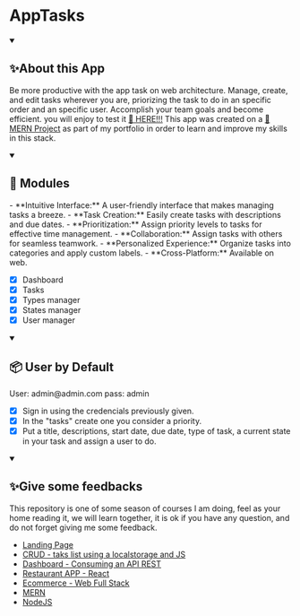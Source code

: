 # AppTasks

<details open="">
  <summary><h2>✨About this App</h2></summary>
    <p dir="auto">
        Be more productive with the app task on web architecture. Manage, create, and edit tasks wherever you are, priorizing the task to do in an specific order and an specific user. Accomplish your team goals and become efficient. you will enjoy to test it <a href="https://www.npmjs.com/">🔗 HERE!!!</a>
        This app was created on a <a href="https://github.com/EdwinCruz13/MERN">🔗 MERN Project</a> as part of my portfolio in order to learn and improve
        my skills in this stack.
    </p>
</details>

<details open="">
  <summary><h2>📒 Modules</h2></summary>

   <p dir="auto">
        - **Intuitive Interface:** A user-friendly interface that makes managing tasks a breeze.
        - **Task Creation:** Easily create tasks with descriptions and due dates.
        - **Prioritization:** Assign priority levels to tasks for effective time management.
        - **Collaboration:** Assign tasks with others for seamless teamwork.
        - **Personalized Experience:** Organize tasks into categories and apply custom labels.
        - **Cross-Platform:** Available on web.
    </p>

- [x] Dashboard
- [x] Tasks
- [x] Types manager
- [x] States manager
- [x] User manager
</details>

<details open="">
  <summary><h2>📦 User by Default</h2></summary>
    <p dir="auto">
        User: admin@admin.com
        pass: admin
    </p>    
<p dir="auto">

- [x] Sign in using the credencials previously given.
- [x] In the "tasks" create one you consider a priority.
- [x] Put a title, descriptions, start date, due date, type of task, a current state in your task and assign a user to do.

</details>

<details open="">
  <summary><h2>✨Give some feedbacks</h2></summary>
<p dir="auto">
  This repository is one of some season of courses I am doing, feel as your home reading it, we will learn together, it is ok if you have any question, and do not forget giving me some feedback.
  </br>
  <ul>
    <li><a href="https://github.com/EdwinCruz13/LandingPage/">Landing Page</a></li>
    <li><a href="https://github.com/EdwinCruz13/Ucamp-Crud">CRUD - taks list using a localstorage and JS</a></li>
    <li><a href="https://github.com/EdwinCruz13/Ucamp-Dashboard/">Dashboard - Consuming an API REST</a></li>
    <li><a href="https://github.com/EdwinCruz13/Ucamp-Restaurant">Restaurant APP - React</a></li>
    <li><a href="https://github.com/EdwinCruz13/Ucamp-Ecommerce">Ecommerce - Web Full Stack</a></li>
    <li><a href="https://github.com/EdwinCruz13/MERN">MERN</a></li>
    <li><a href="https://github.com/EdwinCruz13/NodeJS-Lesson">NodeJS</a></li>
  </ul>

</p>
</details>

